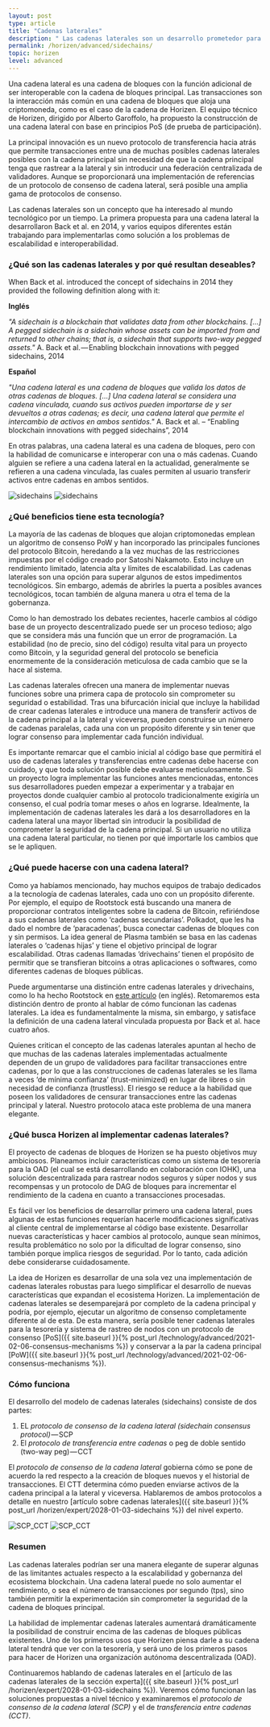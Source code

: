 ```yaml
---
layout: post
type: article
title: "Cadenas laterales"
description: " Las cadenas laterales son un desarrollo prometedor para las cadenas de bloques. Hablaremos de qué son y cómo pensamos implementarlas."
permalink: /horizen/advanced/sidechains/
topic: horizen
level: advanced
---
```


Una cadena lateral es una cadena de bloques con la función adicional de ser interoperable con la cadena de bloques principal. Las transacciones son la interacción más común en una cadena de bloques que aloja una criptomoneda, como es el caso de la cadena de Horizen. El equipo técnico de Horizen, dirigido por Alberto Garoffolo, ha propuesto la construcción de una cadena lateral con base en principios PoS (de prueba de participación).

La principal innovación es un nuevo protocolo de transferencia hacia atrás que permite transacciones entre una de muchas posibles cadenas laterales posibles con la cadena principal sin necesidad de que la cadena principal tenga que rastrear a la lateral y sin introducir una federación centralizada de validadores. Aunque se proporcionará una implementación de referencias de un protocolo de consenso de cadena lateral, será posible una amplia gama de protocolos de consenso.

Las cadenas laterales son un concepto que ha interesado al mundo tecnológico por un tiempo. La primera propuesta para una cadena lateral la desarrollaron Back et al. en 2014, y varios equipos diferentes están trabajando para implementarlas como solución a los problemas de escalabilidad e interoperabilidad.

### ¿Qué son las cadenas laterales y por qué resultan deseables?

When Back et al. introduced the concept of sidechains in 2014 they provided the following definition along with it:

**Inglés**

_"A sidechain is a blockchain that validates data from other blockchains. […] A pegged sidechain is a sidechain whose assets can be imported from and returned to other chains; that is, a sidechain that supports two-way pegged assets."_ A. Back et al. — Enabling blockchain innovations with pegged sidechains, 2014

**Español**

_"Una cadena lateral es una cadena de bloques que valida los datos de otras cadenas de bloques. […] Una cadena lateral se considera una cadena vinculada, cuando sus activos pueden importarse de y ser devueltos a otras cadenas; es decir, una cadena lateral que permite el intercambio de activos en ambos sentidos."_  A. Back et al. – “Enabling blockchain innovations with pegged sidechains”, 2014

En otras palabras, una cadena lateral es una cadena de bloques, pero con la habilidad de comunicarse e interoperar con una o más cadenas. Cuando alguien se refiere a una cadena lateral en la actualidad, generalmente se refieren a una cadena vinculada, las cuales permiten al usuario transferir activos entre cadenas en ambos sentidos.

![sidechains](/assets/post_files/horizen/advanced/sidechains/ES_sidechains_D.jpg)
![sidechains](/assets/post_files/horizen/advanced/sidechains/ES_sidechains_M.jpg)

### ¿Qué beneficios tiene esta tecnología?

La mayoría de las cadenas de bloques que alojan criptomonedas emplean un algoritmo de consenso PoW y han incorporado las principales funciones del protocolo Bitcoin, heredando a la vez muchas de las restricciones impuestas por el código creado por Satoshi Nakamoto. Esto incluye un rendimiento limitado, latencia alta y límites de escalabilidad. Las cadenas laterales son una opción para superar algunos de estos impedimentos tecnológicos. Sin embargo, además de abrirles la puerta a posibles avances tecnológicos, tocan también de alguna manera u otra el tema de la gobernanza.

Como lo han demostrado los debates recientes, hacerle cambios al código base de un proyecto descentralizado puede ser un proceso tedioso; algo que se considera más una función que un error de programación. La estabilidad (no de precio, sino del código) resulta vital para un proyecto como Bitcoin, y la seguridad general del protocolo se beneficia enormemente de la consideración meticulosa de cada cambio que se la hace al sistema.

Las cadenas laterales ofrecen una manera de implementar nuevas funciones sobre una primera capa de protocolo sin comprometer su seguridad o estabilidad. Tras una bifurcación inicial que incluye la habilidad de crear cadenas laterales e introduce una manera de transferir activos de la cadena principal a la lateral y viceversa, pueden construirse un número de cadenas paralelas, cada una con un propósito diferente y sin tener que lograr consenso para implementar cada función individual.

Es importante remarcar que el cambio inicial al código base que permitirá el uso de cadenas laterales y transferencias entre cadenas debe hacerse con cuidado, y que toda solución posible debe evaluarse meticulosamente. Si un proyecto logra implementar las funciones antes mencionadas, entonces sus desarrolladores pueden empezar a experimentar y a trabajar en proyectos donde cualquier cambio al protocolo tradicionalmente exigiría un consenso, el cual podría tomar meses o años en lograrse. Idealmente, la implementación de cadenas laterales les dará a los desarrolladores en la cadena lateral una mayor libertad sin introducir la posibilidad de comprometer la seguridad de la cadena principal. Si un usuario no utiliza una cadena lateral particular, no tienen por qué importarle los cambios que se le apliquen.

### ¿Qué puede hacerse con una cadena lateral?

Como ya habíamos mencionado, hay muchos equipos de trabajo dedicados a la tecnología de cadenas laterales, cada uno con un propósito diferente. Por ejemplo, el equipo de Rootstock está buscando una manera de proporcionar contratos inteligentes sobre la cadena de Bitcoin, refiriéndose a sus cadenas laterales como ‘cadenas secundarias’. Polkadot, que les ha dado el nombre de ‘paracadenas’, busca conectar cadenas de bloques con y sin permisos. La idea general de Plasma también se basa en las cadenas laterales o ‘cadenas hijas’ y tiene el objetivo principal de lograr escalabilidad. Otras cadenas llamadas ‘drivechains’ tienen el propósito de permitir que se transfieran bitcoins a otras aplicaciones o softwares, como diferentes cadenas de bloques públicas.

Puede argumentarse una distinción entre cadenas laterales y drivechains, como lo ha hecho Rootstock en [este artículo](https://docs.rsk.co/Drivechains_Sidechains_and_Hybrid_2-way_peg_Designs_R9.pdf) (en inglés). Retomaremos esta distinción dentro de pronto al hablar de cómo funcionan las cadenas laterales. La idea es fundamentalmente la misma, sin embargo, y satisface la definición de una cadena lateral vinculada propuesta por Back et al. hace cuatro años.

Quienes critican el concepto de las cadenas laterales apuntan al hecho de que muchas de las cadenas laterales implementadas actualmente dependen de un grupo de validadores para facilitar transacciones entre cadenas, por lo que a las construcciones de cadenas laterales se les llama a veces ‘de mínima confianza’ (trust-minimized) en lugar de libres o sin necesidad de confianza (trustless). El riesgo se reduce a la habilidad que poseen los validadores de censurar transacciones entre las cadenas principal y lateral. Nuestro protocolo ataca este problema de una manera elegante.

### ¿Qué busca Horizen al implementar cadenas laterales?

El proyecto de cadenas de bloques de Horizen se ha puesto objetivos muy ambiciosos. Planeamos incluir características como un sistema de tesorería para la OAD (el cual se está desarrollando en colaboración con IOHK), una solución descentralizada para rastrear nodos seguros y súper nodos y sus recompensas y un protocolo de DAG de bloques para incrementar el rendimiento de la cadena en cuanto a transacciones procesadas.

Es fácil ver los beneficios de desarrollar primero una cadena lateral, pues algunas de estas funciones requerían hacerle modificaciones significativas al cliente central de implementarse al código base existente. Desarrollar nuevas características y hacer cambios al protocolo, aunque sean mínimos, resulta problemático no solo por la dificultad de lograr consenso, sino también porque implica riesgos de seguridad. Por lo tanto, cada adición debe considerarse cuidadosamente.

La idea de Horizen es desarrollar de una sola vez una implementación de cadenas laterales robustas para luego simplificar el desarrollo de nuevas características que expandan el ecosistema Horizen. La implementación de cadenas laterales se desemparejará por completo de la cadena principal y podría, por ejemplo, ejecutar un algoritmo de consenso completamente diferente al de esta. De esta manera, sería posible tener cadenas laterales para la tesorería y sistema de rastreo de nodos con un protocolo de consenso [PoS]({{ site.baseurl }}{% post_url /technology/advanced/2021-02-06-consensus-mechanisms %}) y conservar a la par la cadena principal [PoW]({{ site.baseurl }}{% post_url /technology/advanced/2021-02-06-consensus-mechanisms %}).

### Cómo funciona

El desarrollo del modelo de cadenas laterales (sidechains) consiste de dos partes:

 1. EL _protocolo de consenso de la cadena lateral (sidechain consensus protocol)_ — SCP
 2. El _protocolo de transferencia entre cadenas_ o peg de doble sentido (two-way peg) — CCT

El _protocolo de consenso de la cadena lateral_ gobierna cómo se pone de acuerdo la red respecto a la creación de bloques nuevos y el historial de transacciones. El CTT determina cómo pueden enviarse activos de la cadena principal a la lateral y viceversa. Hablaremos de ambos protocolos a detalle en nuestro [artículo sobre cadenas laterales]({{ site.baseurl }}{% post_url /horizen/expert/2028-01-03-sidechains %}) del nivel experto.

![SCP_CCT](/assets/post_files/horizen/advanced/sidechains/ES_SCP_CCT_D.jpg)
![SCP_CCT](/assets/post_files/horizen/advanced/sidechains/ES_SCP_CCT_M.jpg)

### Resumen

Las cadenas laterales podrían ser una manera elegante de superar algunas de las limitantes actuales respecto a la escalabilidad y gobernanza del ecosistema blockchain. Una cadena lateral puede no solo aumentar el rendimiento, o sea el número de transacciones por segundo (tps), sino también permitir la experimentación sin comprometer la seguridad de la cadena de bloques principal.

La habilidad de implementar cadenas laterales aumentará dramáticamente la posibilidad de construir encima de las cadenas de bloques públicas existentes. Uno de los primeros usos que Horizen piensa darle a su cadena lateral tendrá que ver con la tesorería, y será uno de los primeros pasos para hacer de Horizen una organización autónoma descentralizada (OAD).

Continuaremos hablando de cadenas laterales en el [artículo de las cadenas laterales de la sección experta]({{ site.baseurl }}{% post_url /horizen/expert/2028-01-03-sidechains %}). Veremos cómo funcionan las soluciones propuestas a nivel técnico y examinaremos el _protocolo de consenso de la cadena lateral (SCP)_ y el de _transferencia entre cadenas (CCT)_.
